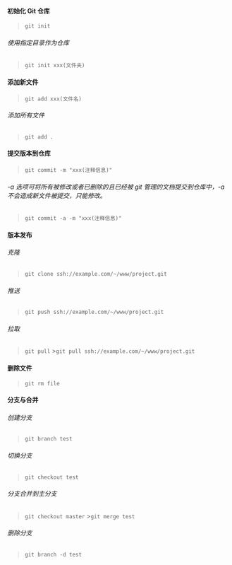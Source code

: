 #### 初始化 Git 仓库

> `git init`

###### 使用指定目录作为仓库

> `git init xxx(文件夹)`

#### 添加新文件

> `git add xxx(文件名)`

###### 添加所有文件

> `git add .`

#### 提交版本到仓库

> `git commit -m "xxx(注释信息)"`

###### -a 选项可将所有被修改或者已删除的且已经被 git 管理的文档提交到仓库中，-a 不会造成新文件被提交，只能修改。

> `git commit -a -m "xxx(注释信息)"`

#### 版本发布

###### 克隆

> `git clone ssh://example.com/~/www/project.git`

###### 推送

> `git push ssh://example.com/~/www/project.git`

###### 拉取

> `git pull` >`git pull ssh://example.com/~/www/project.git`

#### 删除文件

> `git rm file`

#### 分支与合并

###### 创建分支

> `git branch test`

###### 切换分支

> `git checkout test`

###### 分支合并到主分支

> `git checkout master` >`git merge test`

###### 删除分支

> `git branch -d test`
